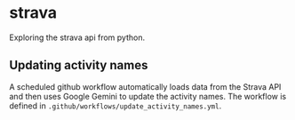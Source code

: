 # strava

Exploring the strava api from python.

## Updating activity names

A scheduled github workflow automatically loads data from the Strava API and then uses Google Gemini to update the activity names. The workflow is defined in `.github/workflows/update_activity_names.yml`.
